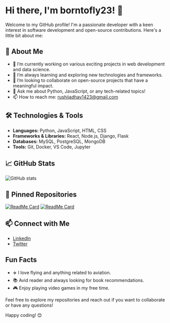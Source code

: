 # Hi there, I'm borntofly23! 👋

Welcome to my GitHub profile! I'm a passionate developer with a keen interest in software development and open-source contributions. Here's a little bit about me:

## 🚀 About Me
- 🔭 I’m currently working on various exciting projects in web development and data science.
- 🌱 I’m always learning and exploring new technologies and frameworks.
- 👯 I’m looking to collaborate on open-source projects that have a meaningful impact.
- 💬 Ask me about Python, JavaScript, or any tech-related topics!
- 📫 How to reach me: [rushijadhav1423@gmail.com](mailto:rushijadhav1423@gmail.com)

## 🛠 Technologies & Tools
- **Languages:** Python, JavaScript, HTML, CSS
- **Frameworks & Libraries:** React, Node.js, Django, Flask
- **Databases:** MySQL, PostgreSQL, MongoDB
- **Tools:** Git, Docker, VS Code, Jupyter

## 📈 GitHub Stats
![GitHub stats](https://github-readme-stats.vercel.app/api?username=borntofly23&show_icons=true&theme=radical)

## 📌 Pinned Repositories
[![ReadMe Card](https://github-readme-stats.vercel.app/api/pin/?username=borntofly23&repo=project1&theme=radical)](https://github.com/borntofly23/project1)
[![ReadMe Card](https://github-readme-stats.vercel.app/api/pin/?username=borntofly23&repo=project2&theme=radical)](https://github.com/borntofly23/project2)

## 📫 Connect with Me
- [LinkedIn](https://www.linkedin.com/in/rushikesh-jadhav-3884b3237/)
- [Twitter](https://x.com/born_to_fly23)

## Fun Facts

- ✈️ I love flying and anything related to aviation.
- 📚 Avid reader and always looking for book recommendations.
- 🎮 Enjoy playing video games in my free time.

Feel free to explore my repositories and reach out if you want to collaborate or have any questions!

Happy coding! 😊
